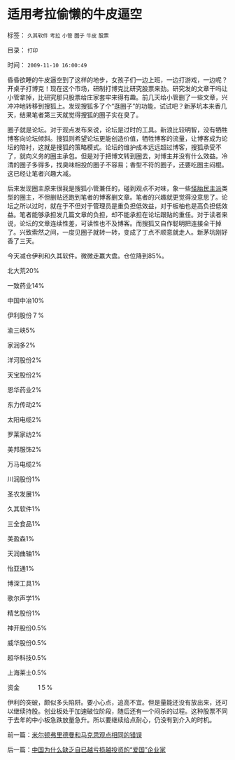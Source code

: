 # 适用考拉偷懒的牛皮逼空

标签： `久其软件` `考拉` `小管` `圈子` `牛皮` `股票` 

目录： `打印`

时间： `2009-11-10 16:00:49`

昏昏欲睡的牛皮逼空到了这样的地步，女孩子们一边上班，一边打游戏，一边呢？开桌子打博克！现在这个市场，研制打博克比研究股票来劲。研究发的文章干吗让小管拿掉，比研究那只股票给庄家套牢来得有趣。前几天给小管删了一些文章，兴冲冲地转移到搜狐上。发现搜狐多了个“逛圈子”的功能，试试吧？新茅坑本来香几天，结果笔者第三天就觉得搜狐的圈子实在臭了。

圈子就是论坛。对于观点发布来说，论坛是过时的工具。新浪比较明智，没有牺牲博客向论坛倾斜。搜狐则希望论坛更能创造价值，牺牲博客的流量，让博客成为论坛的陪衬，这就是搜狐的策略模式。论坛的维护成本远远超过博客，搜狐承受不了，就向义务的圈主承包。但是对于把博文转到圈去，对博主并没有什么效益。冷清的圈子多得多，找臭味相投的圈子不容易；香型不符的圈子，还要吃圈主闷棍。这已经让笔者兴趣大减。

后来发现圈主原来很我是搜狐小管兼任的，碰到观点不对味，象一些[怪胎民主派](http://hi.baidu.com/darthchn/blog/item/0c1a63b59081627a8bd4b2bc.html)类型的圈主，不但删贴还跑到笔者的博客删文章。笔者的兴趣就更觉得没意思了。论坛之所以过时，就在于不但对于管理员是重负担低效益，对于板柚也是高负担低效益。笔者能够承担发几篇文章的负担，却不能承担在论坛跟贴的重任。对于读者来说，论坛的文章连续性差，可读性也不及博客。而搜狐又自作聪明把连接全干掉了。兴致索然之间，一度见圈子就转一转，变成了丁点不顺意就走人。新茅坑刚好香了三天。

今天减仓伊利和久其软件。微微走赢大盘。仓位降到85%。

北大荒20%

一致药业14%

中国中冶10%

伊利股份７%

渝三峡5%

家润多2%

洋河股份2%

天宝股份2%

恩华药业2%

东力传动2%

太阳电缆2%

罗莱家纺2%

美邦服饰2%

万马电缆2%

川润股份1%

圣农发展1%

久其软件1%

三全食品1%

美盈森1%

天润曲轴1%

怡亚通1%

博深工具1%

歌尔声学1%

精艺股份1%

神开股份0.5%

威华股份0.5%

超华科技0.5%

上海莱士0.5%

资金　　　1５%

伊利的突破，颇似多头陷阱。要小心点，追高不宜。但是量能还没有放出来，还可以继续持股。创业板处于加速破位阶段，随后还有一个闷杀的过程。这种股票不同于去年的中小板急跌放量急升。所以要继续给点耐心，仍没有到介入的时机。



前一篇：[米尔顿弗里德曼和马克思观点相同的错误](../../../2009/11/10/米尔顿弗里德曼和马克思观点相同的错误.md)

后一篇：[中国为什么缺乏自已越亏损越投资的“爱国”企业家](../../../2009/11/10/中国为什么缺乏自已越亏损越投资的“爱国”企业家.md)